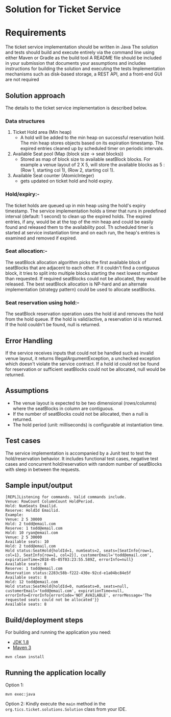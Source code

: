 # Solution for Ticket Service

# Requirements
The ticket service implementation should be written in Java
The solution and tests should build and execute entirely via the command line using either Maven or Gradle as the build tool
A README file should be included in your submission that documents your assumptions and includes instructions for building the
solution and executing the tests
Implementation mechanisms such as disk-based storage, a REST API, and a front-end GUI are not required


## Solution approach
The details to the ticket service implementation is described below.  

### Data structures

1. Ticket Hold area (Min heap) 
    - A hold will be added to the min heap on successful reservation hold. The min heap stores objects based on its 
    expiration timestamp. The expired entries cleaned up by scheduled timer on periodic intervals.
2. Available Seat pool (Map (block size -> seat blocks))
    - Stored as map of block size to available seatBlock blocks. For example a venue layout of 2 X 5, will store the available 
    blocks as 5 : (Row 1, starting col 1), (Row 2, starting col 1). 
3. Available Seat counter (AtomicInteger) 
    - gets updated on ticket hold and hold expiry.

### Hold/expiry:-
 The ticket holds are queued up in min heap using the hold's expiry timestamp. The service implementation holds a timer
  that runs in predefined interval (default: 1 second) to clean up the expired holds. The expired entries, if any, would
   be at the top of the min heap and could be easily found and released them to the availability pool. Th scheduled timer
    is started at service instantiation time and on each run, the heap's entries is examined and removed if expired. 

### Seat allocation:-
 The seatBlock allocation algorithm picks the first available block of seatBlocks that are adjacent to each other. If it couldn't
  find a contiguous block, it tries to split into multiple blocks starting the next lowest number than requested. If
   required seatBlocks could not be allocated, they would be released. The best seatBlock allocation is NP-hard and an alternate
    implementation (strategy pattern) could be used to allocate seatBlocks.
 
### Seat reservation using hold:-
 The seatBlock reservation operation uses the hold id and removes the hold from the hold queue. If the hold is valid/active,
  a reservation id is returned. If the hold couldn't be found, null is returned. 
 
    
## Error Handling

If the service receives inputs that could not be handled such as invalid venue layout, it returns IllegalArgumentException,
 a unchecked exception which doesn't violate the service contract. If a hold id could not be found for reservation 
 or sufficient seatBlocks could not be allocated, null would be returned.
    
## Assumptions

- The venue layout is expected to be two dimensional (rows/columns) where the seatBlocks in column are contiguous. 
- If the number of seatBlocks could not be allocated, then a null is returned. 
- The hold period (unit: milliseconds) is configurable at instantiation time. 

## Test cases
The service implementation is accompanied by a Junit test to test the hold/reservation behavior. It includes functional
 test cases, negative test cases and concurrent hold/reservation with random number of seatBlocks with sleep in between the requests.

## Sample input/output 
```
[REPL]Listening for commands. Valid commands include. 
Venue: RowCount ColumnCount HoldPeriod.
Hold: NumSeats Emailid.
Reserve: HoldId Emailid.
Example:
Venue: 2 5 30000
Hold: 2 todd@email.com
Reserve: 1 todd@email.com
Hold: 10 ryan@email.com
Venue: 2 5 30000
Available seats: 10
Hold: 2 todd@email.com
Hold status:SeatHold{holdId=1, numSeats=2, seats=[SeatInfo{row=1, col=1}, SeatInfo{row=1, col=2}], customerEmail='todd@email.com', expirationTime=2018-05-05T03:23:55.589Z, errorInfo=null}
Available seats: 8
Reserve: 1 todd@email.com
Reservation status:2283c58b-f222-430e-92cd-e1a04bc84e5f
Available seats: 8
Hold: 12 todd@email.com
Hold status:SeatHold{holdId=0, numSeats=0, seats=null, customerEmail='todd@email.com', expirationTime=null, errorInfo=ErrorInfo{errorCode='NOT_AVAILABLE', errorMessage='The requested seats could not be allocated'}}
Available seats: 8

```

## Build/deployment steps

For building and running the application you need:

- [JDK 1.8](http://www.oracle.com/technetwork/java/javase/downloads/jdk8-downloads-2133151.html)
- [Maven 3](https://maven.apache.org)

```shell
mvn clean install
```

## Running the application locally

Option 1:

```shell
mvn exec:java
```

Option 2:
Kindly execute the `main` method in the `org.tics.ticket.solutions.Solution` class from your IDE.

